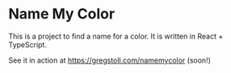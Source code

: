 # Name My Color

This is a project to find a name for a color. It is written in React + TypeScript.

See it in action at https://gregstoll.com/namemycolor (soon!)
